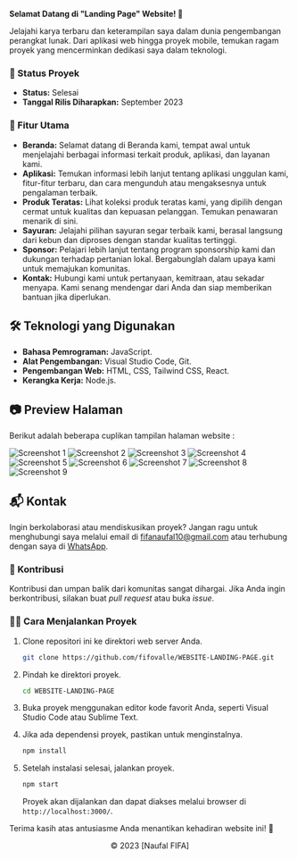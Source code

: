 **Selamat Datang di "Landing Page" Website! 🚀**

Jelajahi karya terbaru dan keterampilan saya dalam dunia pengembangan perangkat lunak. Dari aplikasi web hingga proyek mobile, temukan ragam proyek yang mencerminkan dedikasi saya dalam teknologi.

### 🚧 Status Proyek

- **Status:** Selesai
- **Tanggal Rilis Diharapkan:** September 2023

### 🚀 Fitur Utama

- **Beranda:** Selamat datang di Beranda kami, tempat awal untuk menjelajahi berbagai informasi terkait produk, aplikasi, dan layanan kami.
- **Aplikasi:** Temukan informasi lebih lanjut tentang aplikasi unggulan kami, fitur-fitur terbaru, dan cara mengunduh atau mengaksesnya untuk pengalaman terbaik.
- **Produk Teratas:** Lihat koleksi produk teratas kami, yang dipilih dengan cermat untuk kualitas dan kepuasan pelanggan. Temukan penawaran menarik di sini.
- **Sayuran:** Jelajahi pilihan sayuran segar terbaik kami, berasal langsung dari kebun dan diproses dengan standar kualitas tertinggi.
- **Sponsor:** Pelajari lebih lanjut tentang program sponsorship kami dan dukungan terhadap pertanian lokal. Bergabunglah dalam upaya kami untuk memajukan komunitas.
- **Kontak:** Hubungi kami untuk pertanyaan, kemitraan, atau sekadar menyapa. Kami senang mendengar dari Anda dan siap memberikan bantuan jika diperlukan.

## 🛠️ Teknologi yang Digunakan

- **Bahasa Pemrograman:** JavaScript.
- **Alat Pengembangan:** Visual Studio Code, Git.
- **Pengembangan Web:** HTML, CSS, Tailwind CSS, React.
- **Kerangka Kerja:** Node.js.

## 📷 Preview Halaman

Berikut adalah beberapa cuplikan tampilan halaman website :

![Screenshot 1](https://github.com/fifovalle/WEBSITE-LANDING-PAGE/assets/90078068/5028f086-5cdc-4264-8b67-4854fefc1bed)
![Screenshot 2](https://github.com/fifovalle/WEBSITE-LANDING-PAGE/assets/90078068/65c5506e-8bf0-406a-ae6b-f0948637cc30)
![Screenshot 3](https://github.com/fifovalle/WEBSITE-LANDING-PAGE/assets/90078068/64f21d2d-a3b1-4938-b6ea-0696500807ad)
![Screenshot 4](https://github.com/fifovalle/WEBSITE-LANDING-PAGE/assets/90078068/38f2da2d-13b0-412a-87ae-fdb27c06dfa6)
![Screenshot 5](https://github.com/fifovalle/WEBSITE-LANDING-PAGE/assets/90078068/30fb5ed8-5be8-465b-a880-40f3aca55d9d)
![Screenshot 6](https://github.com/fifovalle/WEBSITE-LANDING-PAGE/assets/90078068/084dfa2a-b7a7-4187-98ec-a54a726faf67)
![Screenshot 7](https://github.com/fifovalle/WEBSITE-LANDING-PAGE/assets/90078068/abfb63a8-8dac-40e5-8bf8-ba21d5d71739)
![Screenshot 8](https://github.com/fifovalle/WEBSITE-LANDING-PAGE/assets/90078068/7a24594b-76cb-4029-b70c-eea054fb52f6)
![Screenshot 9](https://github.com/fifovalle/WEBSITE-LANDING-PAGE/assets/90078068/6951ff72-b9d4-4a1f-895d-56ab84585137)

## 📬 Kontak

Ingin berkolaborasi atau mendiskusikan proyek? Jangan ragu untuk menghubungi saya melalui email di [fifanaufal10@gmail.com](mailto:fifanaufal10@gmail.com) atau terhubung dengan saya di [WhatsApp](https://wa.me/+6281223652490).

### 🙏 Kontribusi

Kontribusi dan umpan balik dari komunitas sangat dihargai. Jika Anda ingin berkontribusi, silakan buat _pull request_ atau buka _issue_.

### 👨‍💻 Cara Menjalankan Proyek

1. Clone repositori ini ke direktori web server Anda.

   ```bash
   git clone https://github.com/fifovalle/WEBSITE-LANDING-PAGE.git
   ```
   
2. Pindah ke direktori proyek.

   ```bash
   cd WEBSITE-LANDING-PAGE
   ```

3. Buka proyek menggunakan editor kode favorit Anda, seperti Visual Studio Code atau Sublime Text.

4. Jika ada dependensi proyek, pastikan untuk menginstalnya.

   ```bash
   npm install
   ```

5. Setelah instalasi selesai, jalankan proyek.

   ```bash
   npm start
   ```

   Proyek akan dijalankan dan dapat diakses melalui browser di `http://localhost:3000/`.

Terima kasih atas antusiasme Anda menantikan kehadiran website ini! 🙌

<div align="center">
  &copy; 2023 [Naufal FIFA]
</div>
